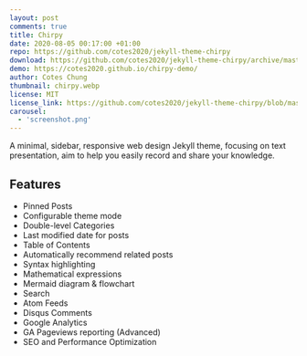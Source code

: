 ```yaml
---
layout: post
comments: true
title: Chirpy
date: 2020-08-05 00:17:00 +01:00
repo: https://github.com/cotes2020/jekyll-theme-chirpy
download: https://github.com/cotes2020/jekyll-theme-chirpy/archive/master.zip
demo: https://cotes2020.github.io/chirpy-demo/
author: Cotes Chung
thumbnail: chirpy.webp
license: MIT
license_link: https://github.com/cotes2020/jekyll-theme-chirpy/blob/master/LICENSE
carousel:
  - 'screenshot.png'
---
```


A minimal, sidebar, responsive web design Jekyll theme, focusing on text presentation, aim to help you easily record and share your knowledge.

## Features

* Pinned Posts
* Configurable theme mode
* Double-level Categories
* Last modified date for posts
* Table of Contents
* Automatically recommend related posts
* Syntax highlighting
* Mathematical expressions
* Mermaid diagram & flowchart
* Search
* Atom Feeds
* Disqus Comments
* Google Analytics
* GA Pageviews reporting (Advanced)
* SEO and Performance Optimization
